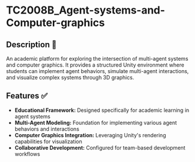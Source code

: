 # TC2008B_Agent-systems-and-Computer-graphics

## Description 📝
An academic platform for exploring the intersection of multi-agent systems and computer graphics. It provides a structured Unity environment where students can implement agent behaviors, simulate multi-agent interactions, and visualize complex systems through 3D graphics.

## Features ✅
- **Educational Framework:** Designed specifically for academic learning in agent systems
- **Multi-Agent Modeling:** Foundation for implementing various agent behaviors and interactions
- **Computer Graphics Integration:** Leveraging Unity's rendering capabilities for visualization
- **Collaborative Development:** Configured for team-based development workflows
